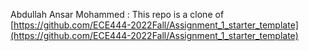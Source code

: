 Abdullah Ansar Mohammed : This repo is a clone of [https://github.com/ECE444-2022Fall/Assignment_1_starter_template](https://github.com/ECE444-2022Fall/Assignment_1_starter_template)
